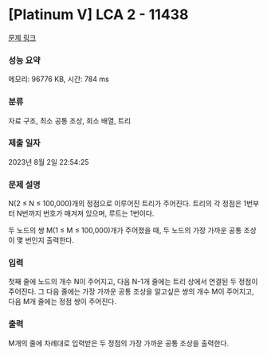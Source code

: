 # [Platinum V] LCA 2 - 11438 

[문제 링크](https://www.acmicpc.net/problem/11438) 

### 성능 요약

메모리: 96776 KB, 시간: 784 ms

### 분류

자료 구조, 최소 공통 조상, 희소 배열, 트리

### 제출 일자

2023년 8월 2일 22:54:25

### 문제 설명

<p>N(2 ≤ N ≤ 100,000)개의 정점으로 이루어진 트리가 주어진다. 트리의 각 정점은 1번부터 N번까지 번호가 매겨져 있으며, 루트는 1번이다.</p>

<p>두 노드의 쌍 M(1 ≤ M ≤ 100,000)개가 주어졌을 때, 두 노드의 가장 가까운 공통 조상이 몇 번인지 출력한다.</p>

### 입력 

 <p>첫째 줄에 노드의 개수 N이 주어지고, 다음 N-1개 줄에는 트리 상에서 연결된 두 정점이 주어진다. 그 다음 줄에는 가장 가까운 공통 조상을 알고싶은 쌍의 개수 M이 주어지고, 다음 M개 줄에는 정점 쌍이 주어진다.</p>

### 출력 

 <p>M개의 줄에 차례대로 입력받은 두 정점의 가장 가까운 공통 조상을 출력한다.</p>

